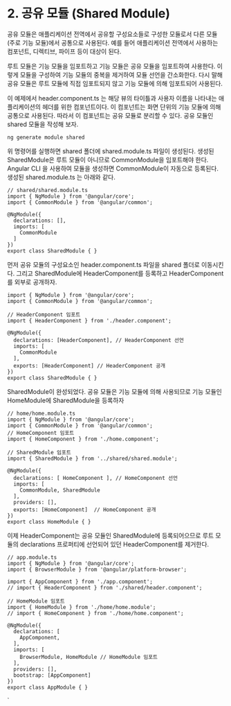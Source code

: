 # 2. 공유 모듈 (Shared Module)

공유 모듈은 애플리케이션 전역에서 공유할 구성요소들로 구성한 모듈로서 다른 모듈(주로 기능 모듈)에서 공통으로 사용된다. 예를 들어 애플리케이션 전역에서 사용하는 컴포넌트, 디렉티브, 파이프 등이 대상이 된다.

루트 모듈은 기능 모듈을 임포트하고 기능 모듈은 공유 모듈을 임포트하여 사용한다. 이렇게 모듈을 구성하여 기능 모듈의 중복을 제거하여 모듈 선언을 간소화한다. 다시 말해 공유 모듈은 루트 모듈에 직접 임포트되지 않고 기능 모듈에 의해 임포트되어 사용된다.

이 예제에서 header.component.ts 는 해당 뷰의 타이틀과 사용자 이름을 나타내는 애플리케이션의 헤더를 위한 컴포넌트이다. 이 컴포넌트는 화면 단위의 기능 모듈에 의해 공통으로 사용된다. 따라서 이 컴포넌트는 공유 모듈로 분리할 수 있다. 공유 모듈인 shared 모듈을 작성해 보자.

```tsx
ng generate module shared
```

위 명령어를 실행하면 shared 폴더에 shared.module.ts 파일이 생성된다. 생성된 SharedModule은 루트 모듈이 아니므로 CommonModule을 임포트해야 한다. Angular CLI 을 사용하여 모듈을 생성하면 CommonModule이 자동으로 등록된다. 생성된 shared.module.ts 는 아래와 같다.

```tsx
// shared/shared.module.ts
import { NgModule } from '@angular/core';
import { CommonModule } from '@angular/common';

@NgModule({
  declarations: [],
  imports: [
    CommonModule
  ]
})
export class SharedModule { }
```

먼저 공유 모듈의 구성요소인 header.component.ts 파일을 shared 폴더로 이동시킨다. 그리고 SharedModule에 HeaderComponent를 등록하고 HeaderComponent를 외부로 공개하자.

```tsx
import { NgModule } from '@angular/core';
import { CommonModule } from '@angular/common';

// HeaderComponent 임포트
import { HeaderComponent } from './header.component';

@NgModule({
  declarations: [HeaderComponent], // HeaderComponent 선언
  imports: [
    CommonModule
  ],
  exports: [HeaderComponent] // HeaderComponent 공개
})
export class SharedModule { }
```

SharedModule이 완성되었다. 공유 모듈은 기능 모듈에 의해 사용되므로 기능 모듈인 HomeModule에 SharedModule을 등록하자

```tsx
// home/home.module.ts
import { NgModule } from '@angular/core';
import { CommonModule } from '@angular/common';
// HomeComponent 임포트
import { HomeComponent } from './home.component';

// SharedModule 임포트
import { SharedModule } from '../shared/shared.module';

@NgModule({
  declarations: [ HomeComponent ], // HomeComponent 선언
  imports: [
    CommonModule, SharedModule
  ],
  providers: [],
  exports: [HomeComponent]  // HomeComponent 공개
})
export class HomeModule { }
```

이제 HeaderComponent는 공유 모듈인 SharedModule에 등록되어으므로 루트 모듈의 declarations 프로퍼티에 선언되어 있던 HeaderComponent를 제거한다.

```tsx
// app.module.ts
import { NgModule } from '@angular/core';
import { BrowserModule } from '@angular/platform-browser';

import { AppComponent } from './app.component';
// import { HeaderComponent } from './shared/header.component';

// HomeModule 임포트
import { HomeModule } from './home/home.module';
// import { HomeComponent } from './home/home.component';

@NgModule({
  declarations: [
    AppComponent,
  ],
  imports: [
    BrowserModule, HomeModule // HomeModule 임포트
  ],
  providers: [],
  bootstrap: [AppComponent]
})
export class AppModule { }
```

`